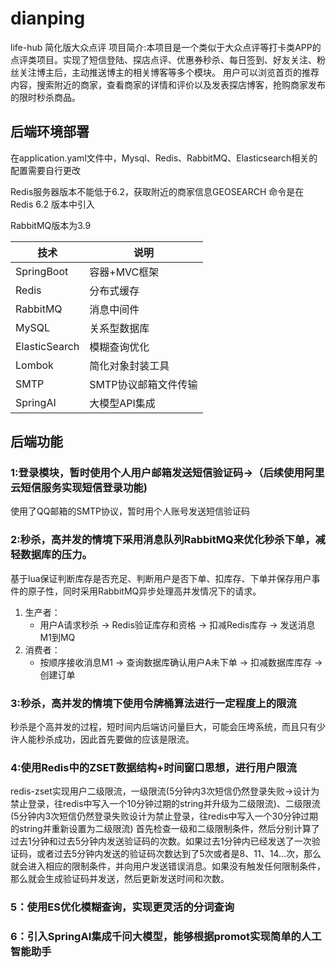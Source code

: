 # dianping
life-hub
简化版大众点评
项目简介:本项目是一个类似于大众点评等打卡类APP的点评类项目。实现了短信登陆、探店点评、优惠券秒杀、每日签到、好友关注、粉丝关注博主后，主动推送博主的相关博客等多个模块。
用户可以浏览首页的推荐内容，搜索附近的商家，查看商家的详情和评价以及发表探店博客，抢购商家发布的限时秒杀商品。

## 后端环境部署
在application.yaml文件中，Mysql、Redis、RabbitMQ、Elasticsearch相关的配置需要自行更改

Redis服务器版本不能低于6.2，获取附近的商家信息GEOSEARCH 命令是在 Redis 6.2 版本中引入

RabbitMQ版本为3.9

| 技术            | 说明           |
|---------------|--------------|
| SpringBoot    | 容器+MVC框架     |
| Redis         | 分布式缓存        |
| RabbitMQ      | 消息中间件        |
| MySQL         | 关系型数据库       |
| ElasticSearch | 模糊查询优化       |
| Lombok        | 简化对象封装工具     |
| SMTP          | SMTP协议邮箱文件传输 |
| SpringAI      | 大模型API集成     |


## 后端功能
### 1:登录模块，暂时使用个人用户邮箱发送短信验证码->（后续使用阿里云短信服务实现短信登录功能)
使用了QQ邮箱的SMTP协议，暂时用个人账号发送短信验证码
### 2:秒杀，高并发的情境下采用消息队列RabbitMQ来优化秒杀下单，减轻数据库的压力。
基于lua保证判断库存是否充足、判断用户是否下单、扣库存、下单并保存用户事件的原子性，同时采用RabbitMQ异步处理高并发情况下的请求。
1. 生产者：
    - 用户A请求秒杀 → Redis验证库存和资格 → 扣减Redis库存 → 发送消息M1到MQ
2. 消费者：
    - 按顺序接收消息M1 → 查询数据库确认用户A未下单 → 扣减数据库库存 → 创建订单
### 3:秒杀，高并发的情境下使用令牌桶算法进行一定程度上的限流
秒杀是个高并发的过程，短时间内后端访问量巨大，可能会压垮系统，而且只有少许人能秒杀成功，因此首先要做的应该是限流。
### 4:使用Redis中的ZSET数据结构+时间窗口思想，进行用户限流
redis-zset实现用户二级限流，一级限流(5分钟内3次短信仍然登录失败->设计为禁止登录，往redis中写入一个10分钟过期的string并升级为二级限流)、二级限流(5分钟内3次短信仍然登录失败设计为禁止登录，往redis中写入一个30分钟过期的string并重新设置为二级限流)
首先检查一级和二级限制条件，然后分别计算了过去1分钟和过去5分钟内发送验证码的次数。如果过去1分钟内已经发送了一次验证码，或者过去5分钟内发送的验证码次数达到了5次或者是8、11、14...次，那么就会进入相应的限制条件，并向用户发送错误消息。如果没有触发任何限制条件，那么就会生成验证码并发送，然后更新发送时间和次数。
### 5：使用ES优化模糊查询，实现更灵活的分词查询
### 6：引入SpringAI集成千问大模型，能够根据promot实现简单的人工智能助手

